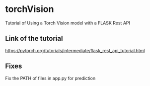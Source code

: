 # torchVision
Tutorial of Using a Torch Vision model with a FLASK Rest API

## Link of the tutorial
https://pytorch.org/tutorials/intermediate/flask_rest_api_tutorial.html

## Fixes
Fix the PATH of files in app.py for prediction
